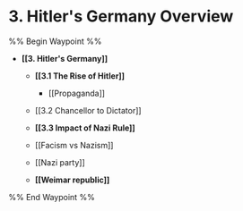 # 3. Hitler's Germany Overview
%% Begin Waypoint %%
- **[[3. Hitler's Germany]]**
	- **[[3.1 The Rise of Hitler]]**
		- [[Propaganda]]
	- [[3.2 Chancellor to Dictator]]
	- **[[3.3 Impact of Nazi Rule]]**

	- [[Facism vs Nazism]]
	- [[Nazi party]]
	- **[[Weimar republic]]**


%% End Waypoint %%
